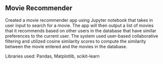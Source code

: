 ## Movie Recommender
Created a movie recommender app using Jupyter notebook that takes in user input to search for a movie.
The app will then output a list of movies that it recommends based on other users in the database that have similar preferences to the current user.
The system used user-based collaborative filtering and utilized cosine similarity scores to compute the similarity between the movie entered and the movies in the database.

Libraries used: Pandas, Matplotlib, scikit-learn

